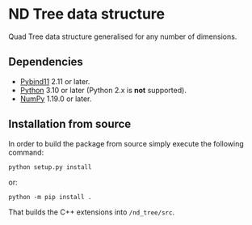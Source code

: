 # ND Tree data structure
Quad Tree data structure generalised for any number of dimensions.

## Dependencies

- [Pybind11](https://github.com/pybind/pybind11) 2.11 or later.
- [Python](https://www.python.org/) 3.10 or later (Python 2.x is **not** supported).
- [NumPy](https://numpy.org) 1.19.0 or later.

## Installation from source
In order to build the package from source simply execute the following command:

    python setup.py install

or:

    python -m pip install .

That builds the C++ extensions into ``/nd_tree/src``.
